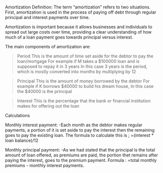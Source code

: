Amortization
Definition: The term “amortization” refers to two situations.
First, amortization is used in the process of paying off debt through regular principal and interest payments over time.

Amortization is important because it allows businesses and individuals to spread out large costs over time, providing a clear understanding of how much of a loan payment goes towards principal versus interest.

The main components of amortization are:
>Period
  This is the amount of time set aside for the debtor to pay the loan/mortgage
  For example if M takes a $100000 loan and is supposed to repay it in 3 years
  In this case 3 years is the period, which is mostly converted into months by multiplying by 12

>Principal
  This is the amount of money borrowed by the debtor
  For example if K borrows $40000 to build his dream house,
  In this case the $40000 is the principal

>Interest
  This is the percentage that the bank or financial institution makes for offering out the loan

Calculations

Monthly interest payment:
-Each month as the debtor makes regular payments, a portion of it is set aside to pay the interest then the remaining goes to pay the existing loan.
The formula to calculate this is ;
    =(interest * loan balance)/12 

Monthly principal payment:
-As we had stated that the principal is the total amount of loan offered, as premiums are paid, the portion thet remains after paying the interest,
goes to the premium payment.
Formula : 
   =total monthly premiums - monthly interest payments.







